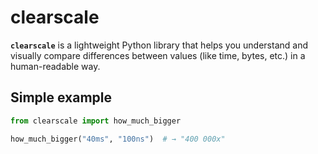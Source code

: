 # clearscale

**`clearscale`** is a lightweight Python library that helps you understand and visually compare differences between values (like time, bytes, etc.) in a human-readable way.

## Simple example

```python
from clearscale import how_much_bigger

how_much_bigger("40ms", "100ns")  # → "400 000x"
